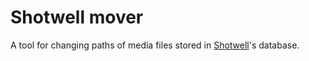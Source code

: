 # Shotwell mover

A tool for changing paths of media files stored in [Shotwell]'s database.

[Shotwell]: https://wiki.gnome.org/Apps/Shotwell
